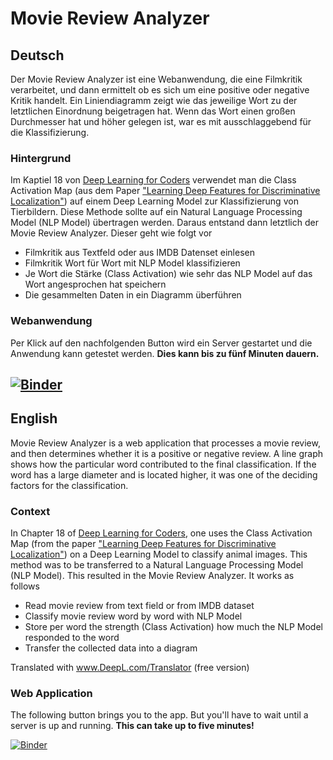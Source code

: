 # Movie Review Analyzer
## Deutsch
Der Movie Review Analyzer ist eine Webanwendung, die eine Filmkritik verarbeitet, und dann ermittelt ob es sich um eine positive oder negative Kritik handelt. Ein Liniendiagramm zeigt wie das jeweilige Wort zu der letztlichen Einordnung beigetragen hat. Wenn das Wort einen großen Durchmesser hat und höher gelegen ist, war es mit ausschlaggebend für die Klassifizierung.

### Hintergrund
Im Kaptiel 18 von [Deep Learning for Coders](http://tiny.cc/fastaibook) verwendet man die Class Activation Map (aus dem Paper ["Learning Deep Features for Discriminative Localization"](https://arxiv.org/abs/1512.04150)) auf einem Deep Learning Model zur Klassifizierung von Tierbildern. Diese Methode sollte auf ein Natural Language Processing Model (NLP Model) übertragen werden. Daraus entstand dann letztlich der Movie Review Analyzer. Dieser geht wie folgt vor
 - Filmkritik aus Textfeld oder aus IMDB Datenset einlesen
 - Filmkritik Wort für Wort mit NLP Model klassifizieren
 - Je Wort die Stärke (Class Activation) wie sehr das NLP Model auf das Wort angesprochen hat speichern
 - Die gesammelten Daten in ein Diagramm überführen

### Webanwendung
Per Klick auf den nachfolgenden Button wird ein Server gestartet und die Anwendung kann getestet werden. **Dies kann bis zu fünf Minuten dauern.**

[![Binder](https://mybinder.org/badge_logo.svg)](https://mybinder.org/v2/gh/Jack-Byte/Movie-Review-Analyzer/master?urlpath=%2Fvoila%2Frender%2Fmovie-review-analyzer.ipynb)
----------------------------------------------------------------------------------
## English
Movie Review Analyzer is a web application that processes a movie review, and then determines whether it is a positive or negative review. A line graph shows how the particular word contributed to the final classification. If the word has a large diameter and is located higher, it was one of the deciding factors for the classification.

### Context
In Chapter 18 of [Deep Learning for Coders](http://tiny.cc/fastaibook), one uses the Class Activation Map (from the paper ["Learning Deep Features for Discriminative Localization"](https://arxiv.org/abs/1512.04150)) on a Deep Learning Model to classify animal images. This method was to be transferred to a Natural Language Processing Model (NLP Model). This resulted in the Movie Review Analyzer. It works as follows
 - Read movie review from text field or from IMDB dataset
 - Classify movie review word by word with NLP Model
 - Store per word the strength (Class Activation) how much the NLP Model responded to the word
 - Transfer the collected data into a diagram

Translated with www.DeepL.com/Translator (free version)

### Web Application
The following button brings you to the app. But you'll have to wait until a server is up and running. **This can take up to five minutes!**

[![Binder](https://mybinder.org/badge_logo.svg)](https://mybinder.org/v2/gh/Jack-Byte/Movie-Review-Analyzer/master?urlpath=%2Fvoila%2Frender%2Fmovie-review-analyzer.ipynb)


